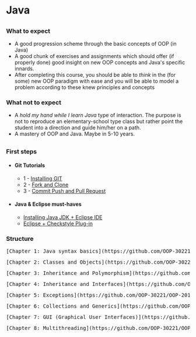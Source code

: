 # Java

##


### What to expect
- A good progression scheme through the basic concepts of OOP (in Java)
- A good chunk of exercises and assignments which should offer (if properly done) good insight on new OOP concepts and Java's specific innards.
- After completing this course, you should be able to *think* in the (for some) new OOP paradigm with ease and you will be able to model a problem according to these knew principles and concepts


### What not to expect
- A *hold my hand while I learn Java* type of interaction. The purpose is not to reproduce an elementary-school type class but rather point the student into a direction and guide him/her on a path.
- A mastery of OOP and Java. Maybe in 5-10 years.

##


### First steps

- #### Git Tutorials
    * 1 - [Installing GIT](https://www.youtube.com/watch?v=4ZNYfbXnpXQ&list=PLxDrAnoepRN2OXJ4boGqPF0LIADjWGqe7&index=1)
    * 2 - [Fork and Clone](https://www.youtube.com/watch?v=mJQAfbARvMI&index=2&list=PLxDrAnoepRN2OXJ4boGqPF0LIADjWGqe7)
    * 3 - [Commit Push and Pull Request](https://www.youtube.com/watch?v=nPq0yClIDhM&index=3&list=PLxDrAnoepRN2OXJ4boGqPF0LIADjWGqe7)
   
- #### Java & Eclipse must-haves
    * [Installing Java JDK + Eclipse IDE](https://www.youtube.com/watch?v=CPGKMDvCUN4)
    * [Eclipse + Checkstyle Plug-in](https://www.youtube.com/watch?v=xPYOwSmmRrQ)

### Structure
 <pre>
[Chapter 1: Java syntax basics](https://github.com/OOP-30221/OOP-2016/tree/master/Java/Content/Chapter%201%20-%20Basics)
</pre>
 <pre>
[Chapter 2: Classes and Objects](https://github.com/OOP-30221/OOP-2016/tree/master/Java/Content/Chapter%202%20-%20Classes%20and%20Objects)
</pre>

 <pre>
[Chapter 3: Inheritance and Polymorphism](https://github.com/OOP-30221/OOP-2016/tree/master/Java/Content/Chapter%203%20-%20Inheritance%20and%20Polymorphism) 
</pre>

 <pre>
[Chapter 4: Inheritance and Interfaces](https://github.com/OOP-30221/OOP-2016/tree/master/Java/Content/Chapter%204%20-%20Inheritance%20and%20Interfaces)
</pre>

 <pre>
[Chapter 5: Exceptions](https://github.com/OOP-30221/OOP-2016/tree/master/Java/Content/Chapter%205%20-%20Exceptions) 
</pre>

 <pre>
[Chapter 6: Collections and Generics](https://github.com/OOP-30221/OOP-2016/tree/master/Java/Content/Chapter%206%20-%20Collections%20and%20Generics)
</pre>

 <pre>
[Chapter 7: GUI (Graphical User Interfaces)](https://github.com/OOP-30221/OOP-2016/tree/master/Java/Content/Chapter%207%20-%20GUI)
</pre>

 <pre>
[Chapter 8: Multithreading](https://github.com/OOP-30221/OOP-2016/tree/master/Java/Content/Chapter%208%20-%20Multithreading)
</pre>

##
